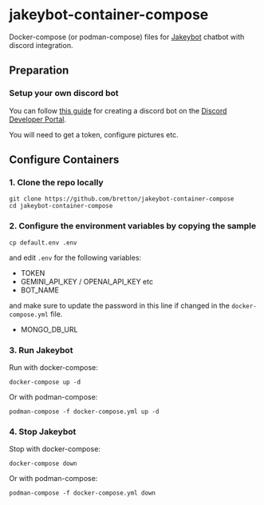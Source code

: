 # jakeybot-container-compose
Docker-compose (or podman-compose) files for [Jakeybot](https://github.com/zavocc/JakeyBot) chatbot with discord integration.

## Preparation

### Setup your own discord bot

You can follow [this guide](https://discordjs.guide/preparations/setting-up-a-bot-application.html#creating-your-bot) for creating a discord bot on the [Discord 
Developer Portal](https://discord.com/developers/applications).

You will need to get a token, configure pictures etc.

## Configure Containers

### 1. Clone the repo locally

```
git clone https://github.com/bretton/jakeybot-container-compose
cd jakeybot-container-compose
```

### 2. Configure the environment variables by copying the sample

```
cp default.env .env
```

and edit `.env` for the following variables:
* TOKEN
* GEMINI_API_KEY / OPENAI_API_KEY etc
* BOT_NAME

and make sure to update the password in this line if changed in the `docker-compose.yml` file.
* MONGO_DB_URL

### 3. Run Jakeybot

Run with docker-compose:
```
docker-compose up -d
```

Or with podman-compose:
```
podman-compose -f docker-compose.yml up -d
```

### 4. Stop Jakeybot

Stop with docker-compose:
```
docker-compose down
```

Or with podman-compose:
```
podman-compose -f docker-compose.yml down
```
